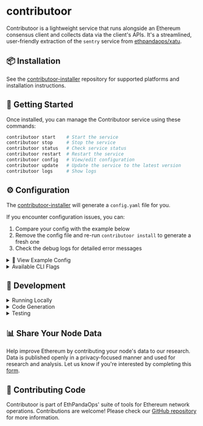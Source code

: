 # contributoor

Contributoor is a lightweight service that runs alongside an Ethereum consensus client and collects data via the client's APIs. It's a streamlined, user-friendly extraction of the `sentry` service from [ethpandaops/xatu](https://github.com/ethpandaops/xatu).

## 📦 Installation

See the [contributoor-installer](https://github.com/ethpandaops/contributoor-installer) repository for supported platforms and installation instructions.

## 🚀 Getting Started

Once installed, you can manage the Contributoor service using these commands:

```bash
contributoor start    # Start the service
contributoor stop     # Stop the service
contributoor status   # Check service status
contributoor restart  # Restart the service
contributoor config   # View/edit configuration
contributoor update   # Update the service to the latest version
contributoor logs     # Show logs
```

## ⚙️ Configuration

The [contributoor-installer](https://github.com/ethpandaops/contributoor-installer) will generate a `config.yaml` file for you.

If you encounter configuration issues, you can:

1. Compare your config with the example below
2. Remove the config file and re-run `contributoor install` to generate a fresh one
3. Check the debug logs for detailed error messages

<details>
  <summary>📄 View Example Config</summary>

```yaml
# The address of your beacon node's HTTP API.
beaconNodeAddress: http://127.0.0.1:64692

# The address to serve metrics on (optional, disabled if empty).
metricsAddress: ":9090"

# The address to serve a health check on (optional, disabled if empty).
healthCheckAddress: ":9191"

# The log level (debug, info, warn, error).
logLevel: info

# The network name (NETWORK_NAME_MAINNET, NETWORK_NAME_SEPOLIA, NETWORK_NAME_HOLESKY, NETWORK_NAME_HOODI).
networkName: NETWORK_NAME_MAINNET

# The output server configuration (credentials are base64 encoded and required if a pandaops server is used).
outputServer:
    address: xatu.primary.production.platform.ethpandaops.io:443
    credentials: <base64-encoded-value>
    tls: true

# The contributoor version to use.
version: 0.0.8

# The directory where contributoor stores its configuration and data.
contributoorDirectory: /Users/username/.contributoor

# The method to run contributoor (RUN_METHOD_DOCKER, RUN_METHOD_BINARY, RUN_METHOD_SYSTEMD).
runMethod: RUN_METHOD_DOCKER
```
</details>

<details>
  <summary>Available CLI Flags</summary>

All configuration options can be overridden via CLI flags:

```bash
--config string                    # Config file path
--debug                           # Enable debug mode
--network string                  # Ethereum network name (mainnet, sepolia, holesky)
--beacon-node-address string      # Address of the beacon node API (e.g. http://localhost:5052)
--metrics-address string          # Address of the metrics server (e.g. :9091)
--health-check-address string     # Address of the health check server (e.g. :9191)
--log-level string               # Log level (debug, info, warn, error)
--username string                # Username for the output server
--password string                # Password for the output server
--output-server-address string    # Address of the output server (e.g. xatu.primary.production.platform.ethpandaops.io:443)
--output-server-tls string       # Enable TLS for the output server (true/false)
--contributoor-directory string   # Directory where contributoor stores configuration and data
```

Example with multiple flags:
```bash
go run ./cmd/sentry/main.go \
  --config ./config.yaml \
  --debug true \
  --network sepolia \
  --beacon-node-address http://localhost:5052 \
  --metrics-address localhost:9091 \
  --log-level debug
```
</details>

## 🔨 Development

<details>
  <summary>Running Locally</summary>

To run Contributoor in development mode:

```bash
go run ./cmd/sentry/main.go --config /path/to/.contributoor/config.yaml --debug true
```

The `config.yaml` would have been generated for you by the installer.
</details>


<details>
  <summary>Code Generation</summary>

Generate protocol buffers and other generated code:

```bash
go generate ./...
make proto
```
</details>

<details>
  <summary>Testing</summary>

Run tests with race detection, coverage reporting, and view the coverage report:

```bash
go test -race -failfast -cover -coverpkg=./... -coverprofile=coverage.out ./... && go tool cover -html=coverage.out
```

</details>

## 📊 Share Your Node Data

Help improve Ethereum by contributing your node's data to our research. Data is published openly in a privacy-focused manner and used for research and analysis. Let us know if you're interested by completing this [form](https://docs.google.com/forms/d/e/1FAIpQLSfSCHLZv2xdDKceQ3ajzYbkm2jkQnG0lVBhjEX4c1Jxvf8QfA/viewform).

## 🤝 Contributing Code

Contributoor is part of EthPandaOps' suite of tools for Ethereum network operations. Contributions are welcome! Please check our [GitHub repository](https://github.com/ethpandaops) for more information.
